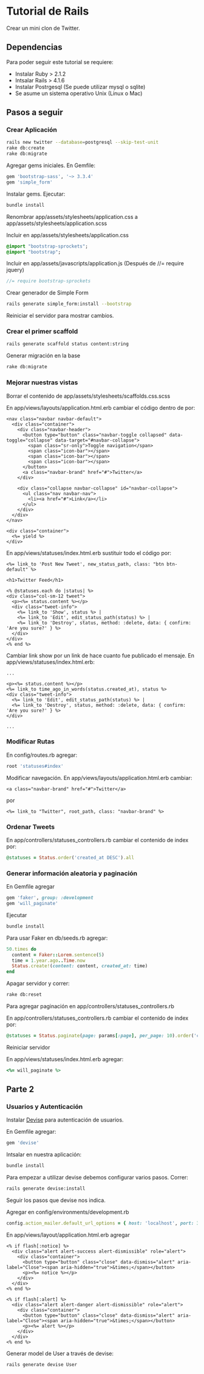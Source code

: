 # Tutorial de Rails

Crear un mini clon de Twitter.

## Dependencias

Para poder seguir este tutorial se requiere:
* Instalar Ruby > 2.1.2
* Intsalar Rails > 4.1.6
* Instalar Postrgesql (Se puede utilizar mysql o sqlite)
* Se asume un sistema operativo Unix (Linux o Mac)

## Pasos a seguir

### Crear Aplicación

```sh
rails new twitter --database=postgresql --skip-test-unit
rake db:create
rake db:migrate
```

Agregar gems iniciales. En Gemfile:

```ruby
gem 'bootstrap-sass', '~> 3.3.4'
gem 'simple_form'
```

Instalar gems. Ejecutar:
```sh
bundle install
```
Renombrar app/assets/stylesheets/application.css a app/assets/stylesheets/application.scss

Incluir en app/assets/stylesheets/application.css

```sass
@import "bootstrap-sprockets";
@import "bootstrap";
```
Incluir en app/assets/javascripts/application.js (Después de //= require jquery)

```sass
//= require bootstrap-sprockets
```

Crear generador de Simple Form
```sh
rails generate simple_form:install --bootstrap
```

Reiniciar el servidor para mostrar cambios.

### Crear el primer scaffold
```sh
rails generate scaffold status content:string
```

Generar migración en la base
```sh
rake db:migrate
```
### Mejorar nuestras vistas

Borrar el contenido de app/assets/stylesheets/scaffolds.css.scss

En app/views/layouts/application.html.erb cambiar el código dentro de <body> por:

```erb
<nav class="navbar navbar-default">
  <div class="container">
    <div class="navbar-header">
      <button type="button" class="navbar-toggle collapsed" data-toggle="collapse" data-target="#navbar-collapse">
        <span class="sr-only">Toggle navigation</span>
        <span class="icon-bar"></span>
        <span class="icon-bar"></span>
        <span class="icon-bar"></span>
      </button>
      <a class="navbar-brand" href="#">Twitter</a>
    </div>

    <div class="collapse navbar-collapse" id="navbar-collapse">
      <ul class="nav navbar-nav">
        <li><a href="#">Link</a></li>
      </ul>
    </div>
  </div>
</nav>

<div class="container">
  <%= yield %>
</div>
```

En app/views/statuses/index.html.erb sustituir todo el código por:

```erb
<%= link_to 'Post New Tweet', new_status_path, class: "btn btn-default" %>

<h1>Twitter Feed</h1>

<% @statuses.each do |status| %>
<div class="col-sm-12 tweet">
  <p><%= status.content %></p>
  <div class="tweet-info">
    <%= link_to 'Show', status %> |
    <%= link_to 'Edit', edit_status_path(status) %> |
    <%= link_to 'Destroy', status, method: :delete, data: { confirm: 'Are you sure?' } %>
  </div>
</div>
<% end %>
```

Cambiar link show por un link de hace cuanto fue publicado el mensaje.
En app/views/statuses/index.html.erb:

```erb
...

<p><%= status.content %></p>
<%= link_to time_ago_in_words(status.created_at), status %>
<div class="tweet-info">
  <%= link_to 'Edit', edit_status_path(status) %> |
  <%= link_to 'Destroy', status, method: :delete, data: { confirm: 'Are you sure?' } %>
</div>

...
```

### Modificar Rutas

En config/routes.rb agregar:
```ruby
root 'statuses#index'
```

Modificar navegación. En app/views/layouts/application.html.erb cambiar:
```erb
<a class="navbar-brand" href="#">Twitter</a>
```
por
```erb
<%= link_to "Twitter", root_path, class: "navbar-brand" %>
```

### Ordenar Tweets
En app/controllers/statuses_controllers.rb cambiar el contenido de index por:
```ruby
@statuses = Status.order('created_at DESC').all
```

### Generar información aleatoria y paginación
En Gemfile agregar
```ruby
gem 'faker', group: :development
gem 'will_paginate'
```
Ejecutar
```sh
bundle install
```

Para usar Faker en db/seeds.rb agregar:
```ruby
50.times do
  content = Faker::Lorem.sentence(5)
  time = 1.year.ago..Time.now
  Status.create!(content: content, created_at: time)
end
```

Apagar servidor y correr:
```sh
rake db:reset
```

Para agregar paginación en app/controllers/statuses_controllers.rb

En app/controllers/statuses_controllers.rb cambiar el contenido de index por:
```ruby
@statuses = Status.paginate(page: params[:page], per_page: 10).order('created_at DESC').all
```
Reiniciar servidor

En app/views/statuses/index.html.erb agregar:
```ruby
<%= will_paginate %>
```

## Parte 2

### Usuarios y Autenticación

Instalar [Devise](https://github.com/plataformatec/devise) para autenticación de usuarios.

En Gemfile agregar:

```ruby
gem 'devise'
```

Intsalar en nuestra aplicación:

```sh
bundle install
```

Para empezar a utilizar devise debemos configurar varios pasos. Correr:

```sh
rails generate devise:install
```
Seguir los pasos que devise nos indica.

Agregar en config/environments/development.rb

```ruby
config.action_mailer.default_url_options = { host: 'localhost', port: 3000 }
```

En app/views/layout/application.html.erb agregar

```erb
<% if flash[:notice] %>
  <div class="alert alert-success alert-dismissible" role="alert">
    <div class="container">
      <button type="button" class="close" data-dismiss="alert" aria-label="Close"><span aria-hidden="true">&times;</span></button>
      <p><%= notice %></p>
    </div>
  </div>
<% end %>

<% if flash[:alert] %>
  <div class="alert alert-danger alert-dismissible" role="alert">
    <div class="container">
      <button type="button" class="close" data-dismiss="alert" aria-label="Close"><span aria-hidden="true">&times;</span></button>
      <p><%= alert %></p>
    </div>
  </div>
<% end %>
```

Generar model de User a través de devise:

```sh
rails generate devise User
```




